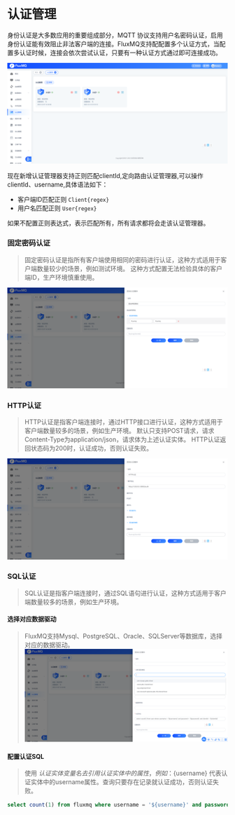 # 认证管理  
身份认证是大多数应用的重要组成部分，MQTT 协议支持用户名密码认证，启用身份认证能有效阻止非法客户端的连接。FluxMQ支持配配置多个认证方式，当配置多认证时候，连接会依次尝试认证，只要有一种认证方式通过即可连接成功。

![img.png](../../assets/images/auth/auth.png)

现在新增认证管理器支持正则匹配clientId,定向路由认证管理器,可以操作clientId、username,具体语法如下：
-  客户端ID匹配正则 `Client{regex}`
-  用户名匹配正则  `User{regex}`

如果不配置正则表达式，表示匹配所有，所有请求都将会走该认证管理器。

### 固定密码认证
> 固定密码认证是指所有客户端使用相同的密码进行认证，这种方式适用于客户端数量较少的场景，例如测试环境。
> 这种方式配置无法检验具体的客户端ID，生产环境慎重使用。

![img.png](../../assets/images/auth/fixed.png)


### HTTP认证
> HTTP认证是指客户端连接时，通过HTTP接口进行认证，这种方式适用于客户端数量较多的场景，例如生产环境。
> 默认只支持POST请求，请求Content-Type为application/json，请求体为上述认证实体。 HTTP认证返回状态码为200时，认证成功，否则认证失败。

![img.png](../../assets/images/auth/http.png)


### SQL认证
> SQL认证是指客户端连接时，通过SQL语句进行认证，这种方式适用于客户端数量较多的场景，例如生产环境。

#### 选择对应数据驱动
> FluxMQ支持Mysql、PostgreSQL、Oracle、SQLServer等数据库，选择对应的数据驱动。
![img.png](../../assets/images/auth/sql-1.png)

#### 配置认证SQL   
> 使用 ${认证实体变量名}去引用认证实体中的属性，例如：${username} 代表认证实体中的username属性。查询只要存在记录就认证成功，否则认证失败。

```sql
select count(1) from fluxmq where username = '${username}' and password = '${password}' and clientId = '${clientId}'
 ```







